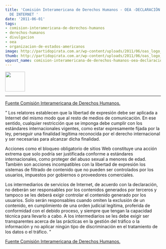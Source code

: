 ```yaml
---
title: 'Comisión Interamericana de Derechos Humanos - OEA -DECLARACIÓN CONJUNTA ACERCA
  DE INTERNET '
date: '2011-06-01'
tags:
- comision-interamericana-de-derechos-humanos
- derechos-humanos
- divulgacion
- oea
- organizacion-de-estados-americanos
image: http://partidopirata.com.ar/wp-content/uploads/2011/06/oas_logo_gs.jpg
thumb: http://partidopirata.com.ar/wp-content/uploads/2011/06/oas_logo_gs.jpg
wppost_name: comision-interamericana-de-derechos-humanos-oea-declaracion-conjunta-acerca-de-internet
---
```


<a href="http://partidopirata.com.ar/wp-content/uploads/2011/06/oas_logo_gs.jpg"><img class="aligncenter size-full wp-image-1095" title="oas_logo_gs" src="http://partidopirata.com.ar/wp-content/uploads/2011/06/oas_logo_gs.jpg" alt="" width="64" height="64" /></a>

<hr />

<a href="http://cidh.org/relatoria/showarticle.asp?artID=848&amp;lID=2" target="_blank">Fuente Comisión Interamericana de Derechos Humanos.</a>

”    Los relatores establecen que la libertad de expresión debe ser  aplicada a Internet del mismo modo que al resto de medios de  comunicación. En ese sentido, cualquier restricción que se imponga debe  cumplir con los estándares internacionales vigentes, como estar  expresamente fijada por la ley, perseguir una finalidad legítima  reconocida por el derecho internacional y ser necesarias para alcanzar  dicha finalidad.

Acciones como el bloqueo obligatorio de sitios Web constituye una  acción extrema que solo podría ser justificada conforme a estándares  internacionales, como proteger del abuso sexual a menores de edad.  También son acciones incompatibles con la libertad de expresión los  sistemas de filtrado de contenido que no pueden ser controlados por los  usuarios, impuestos por gobiernos o proveedores comerciales.

Los intermediarios de servicios de Internet, de acuerdo con la  declaración, no deberán ser responsables por los contenidos generados  por terceros y tampoco se les deberá exigir controlar el contenido  generado por los usuarios. Solo serán responsables cuando omiten la  exclusión de un contenido, en cumplimiento de una orden judicial  legítima, proferida de conformidad con el debido proceso, y siempre que  tengan la capacidad técnica para llevarlo a cabo. A los intermediarios  se les debe exigir ser transparentes acerca de las prácticas en la  gestión del tráfico o la información y no aplicar ningún tipo de  discriminación en el tratamiento de los datos o el tráfico. ”

<a href="http://cidh.org/relatoria/showarticle.asp?artID=848&amp;lID=2" target="_blank">Fuente Comisión Interamericana de Derechos  Humanos.</a>
